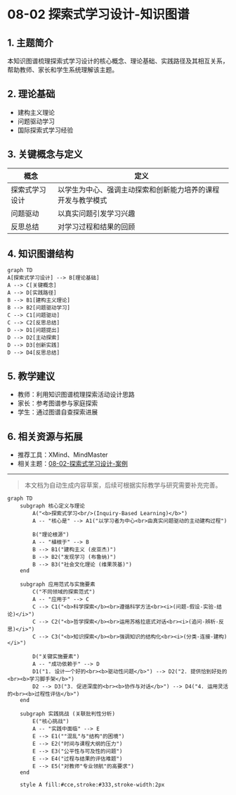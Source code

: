 # 08-02 探索式学习设计-知识图谱

## 1. 主题简介

本知识图谱梳理探索式学习设计的核心概念、理论基础、实践路径及其相互关系，帮助教师、家长和学生系统理解该主题。

## 2. 理论基础

- 建构主义理论
- 问题驱动学习
- 国际探索式学习经验

## 3. 关键概念与定义

| 概念 | 定义 |
|------|------|
| 探索式学习设计 | 以学生为中心、强调主动探索和创新能力培养的课程开发与教学模式 |
| 问题驱动 | 以真实问题引发学习兴趣 |
| 反思总结 | 对学习过程和结果的回顾 |

## 4. 知识图谱结构

```mermaid
graph TD
A[探索式学习设计] --> B[理论基础]
A --> C[关键概念]
A --> D[实践路径]
B --> B1[建构主义理论]
B --> B2[问题驱动学习]
C --> C1[问题驱动]
C --> C2[反思总结]
D --> D1[问题提出]
D --> D2[主动探索]
D --> D3[创新实践]
D --> D4[反思总结]
```

## 5. 教学建议

- 教师：利用知识图谱梳理探索活动设计思路
- 家长：参考图谱参与家庭探索
- 学生：通过图谱自查探索进展

## 6. 相关资源与拓展

- 推荐工具：XMind、MindMaster
- 相关主题：[08-02-探索式学习设计-案例](./08-02-探索式学习设计-案例.md)

---

> 本文档为自动生成内容草案，后续可根据实际教学与研究需要补充完善。

```mermaid
graph TD
    subgraph 核心定义与理论
        A("<b>探索式学习<br/>(Inquiry-Based Learning)</b>")
        A -- "核心是" --> A1("以学习者为中心<br>由真实问题驱动的主动建构过程")
        
        B("理论根源")
        A -- "植根于" --> B
        B --> B1("建构主义 (皮亚杰)")
        B --> B2("发现学习 (布鲁纳)")
        B --> B3("社会文化理论 (维果茨基)")
    end

    subgraph 应用范式与实施要素
        C("不同领域的探索范式")
        A -- "应用于" --> C
        C --> C1("<b>科学探索</b><br>遵循科学方法<br><i>(问题-假设-实验-结论)</i>")
        C --> C2("<b>哲学探索</b><br>运用苏格拉底式对话<br><i>(追问-辨析-反思)</i>")
        C --> C3("<b>知识探索</b><br>强调知识的结构化<br><i>(分类-连接-建构)</i>")

        D("关键实施要素")
        A -- "成功依赖于" --> D
        D1("1. 设计一个好的<br><b>驱动性问题</b>") --> D2("2. 提供恰到好处的<br><b>学习脚手架</b>")
        D2 --> D3("3. 促进深度的<br><b>协作与对话</b>") --> D4("4. 运用灵活的<br><b>过程性评估</b>")
    end

    subgraph 实践挑战 (关联批判性分析)
        E("核心挑战")
        A -- "实践中面临" --> E
        E --> E1(""混乱"与"结构"的困境")
        E --> E2("时间与课程大纲的压力")
        E --> E3("公平性与可及性的问题")
        E --> E4("过程与结果的评估难题")
        E --> E5("对教师"专业领航"的高要求")
    end

    style A fill:#cce,stroke:#333,stroke-width:2px
```
